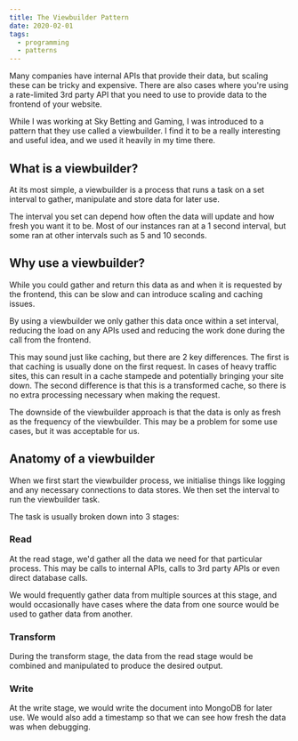 ```yaml
---
title: The Viewbuilder Pattern
date: 2020-02-01
tags:
  - programming
  - patterns
---
```


Many companies have internal APIs that provide their data, but scaling these can be tricky and expensive. There are also cases where you're using a rate-limited 3rd party API that you need to use to provide data to the frontend of your website.

While I was working at Sky Betting and Gaming, I was introduced to a pattern that they use called a viewbuilder. I find it to be a really interesting and useful idea, and we used it heavily in my time there.

<!-- excerpt -->

## What is a viewbuilder?

At its most simple, a viewbuilder is a process that runs a task on a set interval to gather, manipulate and store data for later use.

The interval you set can depend how often the data will update and how fresh you want it to be. Most of our instances ran at a 1 second interval, but some ran at other intervals such as 5 and 10 seconds.

## Why use a viewbuilder?

While you could gather and return this data as and when it is requested by the frontend, this can be slow and can introduce scaling and caching issues.

By using a viewbuilder we only gather this data once within a set interval, reducing the load on any APIs used and reducing the work done during the call from the frontend.

This may sound just like caching, but there are 2 key differences. The first is that caching is usually done on the first request. In cases of heavy traffic sites, this can result in a cache stampede and potentially bringing your site down. The second difference is that this is a transformed cache, so there is no extra processing necessary when making the request.

The downside of the viewbuilder approach is that the data is only as fresh as the frequency of the viewbuilder. This may be a problem for some use cases, but it was acceptable for us.

## Anatomy of a viewbuilder

When we first start the viewbuilder process, we initialise things like logging and any necessary connections to data stores. We then set the interval to run the viewbuilder task.

The task is usually broken down into 3 stages:

### Read

At the read stage, we'd gather all the data we need for that particular process. This may be calls to internal APIs, calls to 3rd party APIs or even direct database calls.

We would frequently gather data from multiple sources at this stage, and would occasionally have cases where the data from one source would be used to gather data from another.

### Transform

During the transform stage, the data from the read stage would be combined and manipulated to produce the desired output.

### Write

At the write stage, we would write the document into MongoDB for later use. We would also add a timestamp so that we can see how fresh the data was when debugging.
